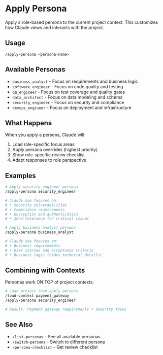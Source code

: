 # Apply Persona

Apply a role-based persona to the current project context. This customizes how Claude views and interacts with the project.

## Usage

```
/apply-persona <persona-name>
```

## Available Personas

- `business_analyst` - Focus on requirements and business logic
- `software_engineer` - Focus on code quality and testing
- `qa_engineer` - Focus on test coverage and quality gates  
- `data_architect` - Focus on data modeling and schema
- `security_engineer` - Focus on security and compliance
- `devops_engineer` - Focus on deployment and infrastructure

## What Happens

When you apply a persona, Claude will:
1. Load role-specific focus areas
2. Apply persona overrides (highest priority)
3. Show role-specific review checklist
4. Adapt responses to role perspective

## Examples

```bash
# Apply security engineer persona
/apply-persona security_engineer

# Claude now focuses on:
# • Security vulnerabilities
# • Compliance requirements
# • Encryption and authentication
# • Zero-tolerance for critical issues
```

```bash
# Apply business analyst persona
/apply-persona business_analyst

# Claude now focuses on:
# • Business requirements
# • User stories and acceptance criteria
# • Business logic (hides technical details)
```

## Combining with Contexts

Personas work ON TOP of project contexts:

```bash
# Load project then apply persona
/load-context payment_gateway
/apply-persona security_engineer

# Result: Payment gateway requirements + security focus
```

## See Also

- `/list-personas` - See all available personas
- `/switch-persona` - Switch to different persona
- `/persona-checklist` - Get review checklist
